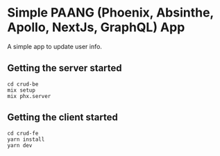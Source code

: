 # Simple PAANG (Phoenix, Absinthe, Apollo, NextJs, GraphQL) App

A simple app to update user info.

## Getting the server started
```
cd crud-be
mix setup
mix phx.server
```

## Getting the client started
```
cd crud-fe
yarn install
yarn dev
```